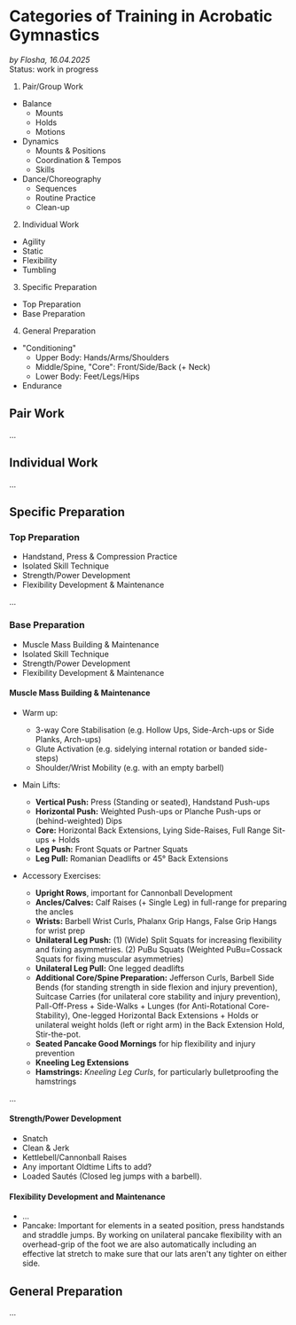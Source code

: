 # Categories of Training in Acrobatic Gymnastics

*by Flosha, 16.04.2025*  
Status: work in progress

1. Pair/Group Work
  * Balance
    * Mounts
    * Holds
    * Motions
  * Dynamics
    * Mounts & Positions
    * Coordination & Tempos
    * Skills 
  * Dance/Choreography
    * Sequences
    * Routine Practice
    * Clean-up 
2. Individual Work
  * Agility 
  * Static 
  * Flexibility
  * Tumbling
3. Specific Preparation
  * Top Preparation 
  * Base Preparation
4. General Preparation 
  * "Conditioning" 
    * Upper Body: Hands/Arms/Shoulders
    * Middle/Spine, "Core": Front/Side/Back (+ Neck)
    * Lower Body: Feet/Legs/Hips
  * Endurance


## Pair Work
...


## Individual Work
...


## Specific Preparation

### Top Preparation

* Handstand, Press & Compression Practice
* Isolated Skill Technique
* Strength/Power Development
* Flexibility Development & Maintenance

...



### Base Preparation

* Muscle Mass Building & Maintenance
* Isolated Skill Technique
* Strength/Power Development
* Flexibility Development & Maintenance


#### Muscle Mass Building & Maintenance

* Warm up:
  * 3-way Core Stabilisation (e.g. Hollow Ups, Side-Arch-ups or Side Planks, Arch-ups)
  * Glute Activation (e.g. sidelying internal rotation or banded side-steps)
  * Shoulder/Wrist Mobility (e.g. with an empty barbell)

* Main Lifts:
  * **Vertical Push:** Press (Standing or seated), Handstand Push-ups
  * **Horizontal Push:** Weighted Push-ups or Planche Push-ups or (behind-weighted) Dips
  * **Core:** Horizontal Back Extensions, Lying Side-Raises, Full Range Sit-ups + Holds
  * **Leg Push:** Front Squats or Partner Squats
  * **Leg Pull:** Romanian Deadlifts or 45° Back Extensions

* Accessory Exercises:
  * **Upright Rows**, important for Cannonball Development
  * **Ancles/Calves:** Calf Raises (+ Single Leg) in full-range for preparing the ancles 
  * **Wrists:** Barbell Wrist Curls, Phalanx Grip Hangs, False Grip Hangs for wrist prep
  * **Unilateral Leg Push:** (1) (Wide) Split Squats for increasing flexibility and fixing asymmetries. (2) PuBu Squats (Weighted PuBu=Cossack Squats for fixing muscular asymmetries)
  * **Unilateral Leg Pull:** One legged deadlifts
  * **Additional Core/Spine Preparation:** Jefferson Curls, Barbell Side Bends (for standing strength in side flexion and injury prevention), Suitcase Carries (for unilateral core stability and injury prevention), Pall-Off-Press + Side-Walks + Lunges (for Anti-Rotational Core-Stability), One-legged Horizontal Back Extensions + Holds or unilateral weight holds (left or right arm) in the Back Extension Hold, Stir-the-pot.
  * **Seated Pancake Good Mornings** for hip flexibility and injury prevention
  * **Kneeling Leg Extensions**  
  * **Hamstrings:** *Kneeling Leg Curls*, for particularly bulletproofing the hamstrings

...


#### Strength/Power Development

* Snatch
* Clean & Jerk
* Kettlebell/Cannonball Raises
* Any important Oldtime Lifts to add?
* Loaded Sautés (Closed leg jumps with a barbell).


#### Flexibility Development and Maintenance

* ...
* Pancake: Important for elements in a seated position, press handstands and straddle jumps. By working on unilateral pancake flexibility with an overhead-grip of the foot we are also automatically including an effective lat stretch to make sure that our lats aren't any tighter on either side. 


## General Preparation
...



